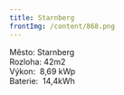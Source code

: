 ```yaml
---
title: Starnberg
frontImg: /content/868.png
---
```

<!--StartFragment-->

Město: Starnberg\
Rozloha: 42m2\
Výkon:  8,69 kWp\
Baterie:  14,4kWh

<!--EndFragment-->